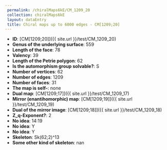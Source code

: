 ```yaml
--- 
 permalink: /chiralMaps6kE/CM_1209_20 
 collection: chiralMaps6kE
 layout: dataEntry
 title: Chiral maps up to 6000 edges - CM[1209;20]
---
```


- **ID**: [CM[1209;20]]({{ site.url }}/test/CM_1209_20)
- **Genus of the underlying surface**: 559
- **Length of the face**: 78
- **Valency**: 39
- **Length of the Petrie polygon**: 62
- **Is the automorphism group solvable?**: S
- **Number of vertices**: 62
- **Number of edges**: 1209
- **Number of faces**: 31
- **The map is self-**: none
- **Dual map**: [CM[1209;17]]({{ site.url }}/test/CM_1209_17)
- **Mirror (enantihomorphic) map**: [CM[1209;19]]({{ site.url }}/test/CM_1209_19)
- **Dual of the mirror image**: [CM[1209;18]]({{ site.url }}/test/CM_1209_18)
- **Z_q-Exponent?**: 2
- **No idea**:  14:19
- **No idea**: Y
- **No idea**: Y
- **Skeleton**: Sk(62;2)^13
- **Some other kind of skeleton**: nan
